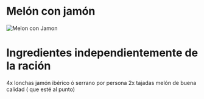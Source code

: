 # Melón con jamón

![Melon con Jamon](https://img-global.cpcdn.com/recipes/recipes_20122_v1393347503_receta_foto_00020122/751x532cq70/jamon-con-melon-foto-principal.jpg)

# Ingredientes independientemente de la ración
4x lonchas jamón ibérico ó serrano por persona
2x tajadas melón de buena calidad ( que esté al punto)

